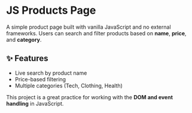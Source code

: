 # JS Products Page

A simple product page built with vanilla JavaScript and no external frameworks. Users can search and filter products based on **name**, **price**, and **category**.

## ✨ Features

- Live search by product name  
- Price-based filtering  
- Multiple categories (Tech, Clothing, Health)

This project is a great practice for working with the **DOM and event handling** in JavaScript.
